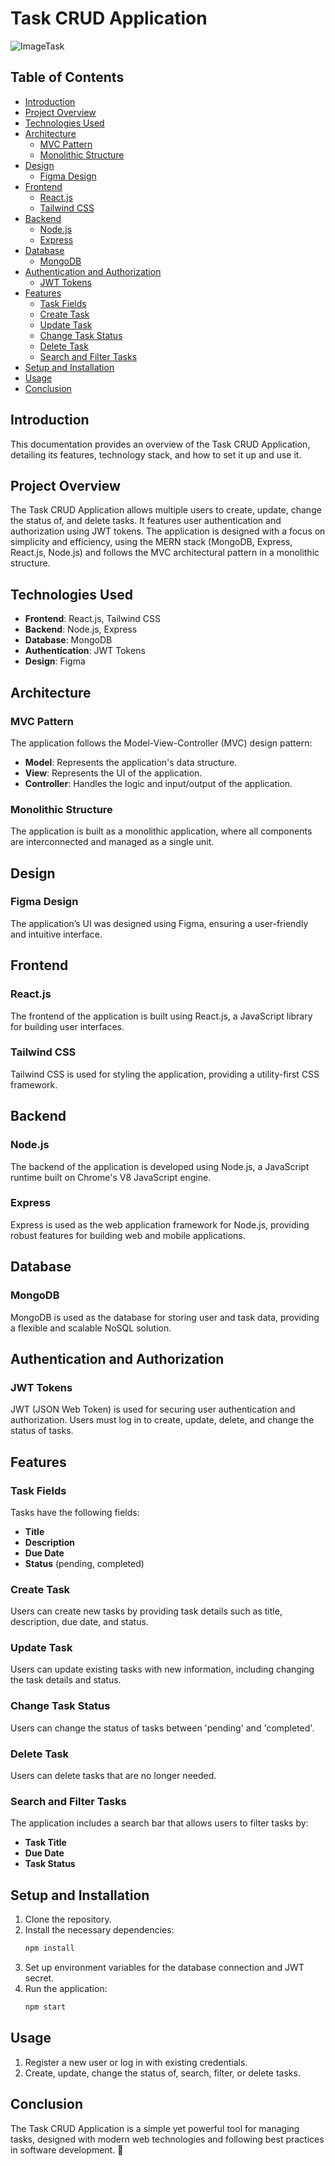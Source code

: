# Task CRUD Application
![ImageTask](https://github.com/sanjayagayan/TODO/assets/70587308/44511b73-6176-40b0-b6b6-6ae36a77bd63)

## Table of Contents
- [Introduction](#introduction)
- [Project Overview](#project-overview)
- [Technologies Used](#technologies-used)
- [Architecture](#architecture)
  - [MVC Pattern](#mvc-pattern)
  - [Monolithic Structure](#monolithic-structure)
- [Design](#design)
  - [Figma Design](#figma-design)
- [Frontend](#frontend)
  - [React.js](#reactjs)
  - [Tailwind CSS](#tailwind-css)
- [Backend](#backend)
  - [Node.js](#nodejs)
  - [Express](#express)
- [Database](#database)
  - [MongoDB](#mongodb)
- [Authentication and Authorization](#authentication-and-authorization)
  - [JWT Tokens](#jwt-tokens)
- [Features](#features)
  - [Task Fields](#task-fields)
  - [Create Task](#create-task)
  - [Update Task](#update-task)
  - [Change Task Status](#change-task-status)
  - [Delete Task](#delete-task)
  - [Search and Filter Tasks](#search-and-filter-tasks)
- [Setup and Installation](#setup-and-installation)
- [Usage](#usage)
- [Conclusion](#conclusion)

## Introduction
This documentation provides an overview of the Task CRUD Application, detailing its features, technology stack, and how to set it up and use it.

## Project Overview
The Task CRUD Application allows multiple users to create, update, change the status of, and delete tasks. It features user authentication and authorization using JWT tokens. The application is designed with a focus on simplicity and efficiency, using the MERN stack (MongoDB, Express, React.js, Node.js) and follows the MVC architectural pattern in a monolithic structure.

## Technologies Used
- **Frontend**: React.js, Tailwind CSS
- **Backend**: Node.js, Express
- **Database**: MongoDB
- **Authentication**: JWT Tokens
- **Design**: Figma

## Architecture

### MVC Pattern
The application follows the Model-View-Controller (MVC) design pattern:
- **Model**: Represents the application's data structure.
- **View**: Represents the UI of the application.
- **Controller**: Handles the logic and input/output of the application.

### Monolithic Structure
The application is built as a monolithic application, where all components are interconnected and managed as a single unit.

## Design

### Figma Design
The application’s UI was designed using Figma, ensuring a user-friendly and intuitive interface.

## Frontend

### React.js
The frontend of the application is built using React.js, a JavaScript library for building user interfaces.

### Tailwind CSS
Tailwind CSS is used for styling the application, providing a utility-first CSS framework.

## Backend

### Node.js
The backend of the application is developed using Node.js, a JavaScript runtime built on Chrome's V8 JavaScript engine.

### Express
Express is used as the web application framework for Node.js, providing robust features for building web and mobile applications.

## Database

### MongoDB
MongoDB is used as the database for storing user and task data, providing a flexible and scalable NoSQL solution.

## Authentication and Authorization

### JWT Tokens
JWT (JSON Web Token) is used for securing user authentication and authorization. Users must log in to create, update, delete, and change the status of tasks.

## Features

### Task Fields
Tasks have the following fields:
- **Title**
- **Description**
- **Due Date**
- **Status** (pending, completed)

### Create Task
Users can create new tasks by providing task details such as title, description, due date, and status.

### Update Task
Users can update existing tasks with new information, including changing the task details and status.

### Change Task Status
Users can change the status of tasks between 'pending' and 'completed'.

### Delete Task
Users can delete tasks that are no longer needed.

### Search and Filter Tasks
The application includes a search bar that allows users to filter tasks by:
- **Task Title**
- **Due Date**
- **Task Status**

## Setup and Installation
1. Clone the repository.
2. Install the necessary dependencies:
    ```bash
    npm install
    ```
3. Set up environment variables for the database connection and JWT secret.
4. Run the application:
    ```bash
    npm start
    ```

## Usage
1. Register a new user or log in with existing credentials.
2. Create, update, change the status of, search, filter, or delete tasks.

## Conclusion
The Task CRUD Application is a simple yet powerful tool for managing tasks, designed with modern web technologies and following best practices in software development. 🚀
```
